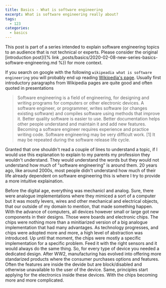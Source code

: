 ```yaml
---
title: Basics - What is software engineering
excerpt: What is software engineering really about?
tags: 
  - 123
categories: 
  - basics
---
```


This post is part of a series intended to explain software engineering topics to an audience that is not technical or experts. Please consider the original [introduction post]({% link _posts/basics/2020-02-08-new-series-basics-software-engineering.md %}) for more context.

If you search on google with the following `wikipeadia what is software engineering` you will probably end up reading [Wikipedia's page](https://simple.wikipedia.org/wiki/Software_engineering). Usually first introductory paragraphs from Wikipedia pages are quite good and often quoted in presentations

> Software engineering is a field of engineering, for designing and writing programs for computers or other electronic devices. A software engineer, or programmer, writes software (or changes existing software) and compiles software using methods that improve it. Better quality software is easier to use. Better documentation helps other people understand and maintain it and add new features. Becoming a software engineer requires experience and practice writing code. Software engineering may be very difficult work. [1] It may be repeated during the software release life cycle.

Granted that one shouldn't read a couple of lines to understand a topic, if I would use this explanation to explain to my parents my profession they wouldn't understand. They would understand the words but they would not understand how much of "software engineering" is around them. 20 years ago, like around 2000s, most people didn't understand how much of their life already dependent on software engineering this is where I try to provide a more intuitive explaination.

Before the digital age, everything was mechanicl and analog. Sure, there were analogue implementations where they mimiced a sort of a computer but it was mostly levers, wires and other mechanical and electrical objects, that our outside of my domain to mention, that made something happen. With the advance of computers, all devices however small or large got new components in their designs. Those were boards and electronic chips. The chips were nothing more than a minitiarized version of a big analogue implementation that had many advantages. As technology progresses, and chips were adopted more and more, a high level of abstraction was introduced. Up until that moment, the chips were mostly a specific implementation for a specific problem. Feed it with the right sensors and it would always do the same thing. So, for every type of device you needed a dedicated design. After WW2, manufacturing has evolved into offering more standarized products where the consumer purchases options and features. Often the features are inside the devide but are block/disabled and otherwise unavailable to the user of the device. Same, principles start applying for the electronics inside these devices. With the chips becoming more and more complicated.
